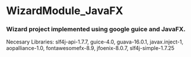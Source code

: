# WizardModule_JavaFX
### Wizard project implemented using google guice and JavaFX.
Necesary Libraries: slf4j-api-1.7.7, guice-4.0, guava-16.0.1, javax.inject-1, aopalliance-1.0, fontawesomefx-8.9, jfoenix-8.0.7, slf4j-simple-1.7.25
